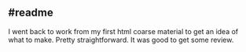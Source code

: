 #readme
---
I went back to work from my first html coarse material to get an idea of what to make. Pretty straightforward. It was good to get some review. 
